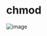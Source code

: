# chmod
![image](https://github.com/redzzzi/UnixSystem24Spring/assets/127263392/d4aaa30c-65d9-46f3-8cda-0e985fb8588f)
